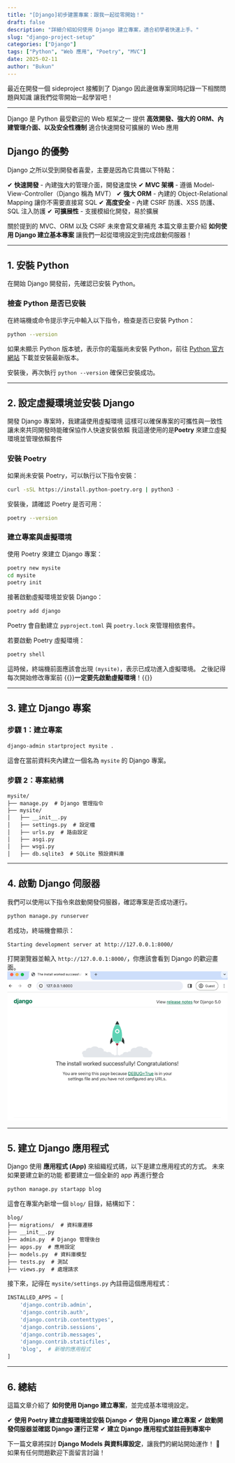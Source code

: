 ```yaml
---
title: "[Django]初步建置專案：跟我一起從零開始！"
draft: false
description: "詳細介紹如何使用 Django 建立專案，適合初學者快速上手。"
slug: "django-project-setup"
categories: ["Django"]
tags: ["Python", "Web 應用", "Poetry", "MVC"]
date: 2025-02-11
author: "Bukun"
---
```


最近在開發一個 sideproject 接觸到了 Django
因此邊做專案同時記錄一下相關問題與知識
讓我們從零開始一起學習吧！

---

Django 是 Python 最受歡迎的 Web 框架之一
提供 **高效開發、強大的 ORM、內建管理介面、以及安全性機制**
適合快速開發可擴展的 Web 應用

## Django 的優勢

Django 之所以受到開發者喜愛，主要是因為它具備以下特點：

✔ **快速開發** - 內建強大的管理介面，開發速度快
✔ **MVC 架構** - 遵循 Model-View-Controller（Django 稱為 MVT）
✔ **強大 ORM** - 內建的 Object-Relational Mapping 讓你不需要直接寫 SQL
✔ **高度安全** - 內建 CSRF 防護、XSS 防護、SQL 注入防護
✔ **可擴展性** - 支援模組化開發，易於擴展

關於提到的 MVC、ORM 以及 CSRF 未來會寫文章補充
本篇文章主要介紹 **如何使用 Django 建立基本專案**
讓我們一起從環境設定到完成啟動伺服器！

---

## 1. 安裝 Python

在開始 Django 開發前，先確認已安裝 Python。

### **檢查 Python 是否已安裝**

在終端機或命令提示字元中輸入以下指令，檢查是否已安裝 Python：

```bash
python --version
```

如果未顯示 Python 版本號，表示你的電腦尚未安裝 Python，前往 [Python 官方網站](https://www.python.org/downloads/) 下載並安裝最新版本。

安裝後，再次執行 `python --version` 確保已安裝成功。

---

## 2. 設定虛擬環境並安裝 Django

開發 Django 專案時，我建議使用虛擬環境
這樣可以確保專案的可攜性與一致性
讓未來共同開發時能確保協作人快速安裝依賴
我這邊使用的是**Poetry** 來建立虛擬環境並管理依賴套件

### **安裝 Poetry**

如果尚未安裝 Poetry，可以執行以下指令安裝：

```bash
curl -sSL https://install.python-poetry.org | python3 -
```

安裝後，請確認 Poetry 是否可用：

```bash
poetry --version
```

### **建立專案與虛擬環境**

使用 Poetry 來建立 Django 專案：

```bash
poetry new mysite
cd mysite
poetry init
```

接著啟動虛擬環境並安裝 Django：

```bash
poetry add django
```

Poetry 會自動建立 `pyproject.toml` 與 `poetry.lock` 來管理相依套件。

若要啟動 Poetry 虛擬環境：

```bash
poetry shell
```

這時候，終端機前面應該會出現 `(mysite)`，表示已成功進入虛擬環境。
之後記得每次開始修改專案前
{{<alert>}}**一定要先啟動虛擬環境**！{{</alert>}}

---

## 3. 建立 Django 專案

### **步驟 1：建立專案**

```bash
django-admin startproject mysite .
```

這會在當前資料夾內建立一個名為 `mysite` 的 Django 專案。

### **步驟 2：專案結構**

```
mysite/
├── manage.py  # Django 管理指令
├── mysite/
│   ├── __init__.py
│   ├── settings.py  # 設定檔
│   ├── urls.py  # 路由設定
│   ├── asgi.py
│   ├── wsgi.py
│   ├── db.sqlite3  # SQLite 預設資料庫
```

---

## 4. 啟動 Django 伺服器

我們可以使用以下指令來啟動開發伺服器，確認專案是否成功運行。

```bash
python manage.py runserver
```

若成功，終端機會顯示：

```
Starting development server at http://127.0.0.1:8000/
```

打開瀏覽器並輸入 `http://127.0.0.1:8000/`，你應該會看到 Django 的歡迎畫面。
<img src="img/1.png">

---

## 5. 建立 Django 應用程式

Django 使用 **應用程式 (App)** 來組織程式碼，以下是建立應用程式的方式。
未來如果要建立新的功能
都要建立一個全新的 app 再進行整合

```bash
python manage.py startapp blog
```

這會在專案內新增一個 `blog/` 目錄，結構如下：

```
blog/
├── migrations/  # 資料庫遷移
├── __init__.py
├── admin.py  # Django 管理後台
├── apps.py  # 應用設定
├── models.py  # 資料庫模型
├── tests.py  # 測試
├── views.py  # 處理請求
```

接下來，記得在 `mysite/settings.py` 內註冊這個應用程式：

```python
INSTALLED_APPS = [
    'django.contrib.admin',
    'django.contrib.auth',
    'django.contrib.contenttypes',
    'django.contrib.sessions',
    'django.contrib.messages',
    'django.contrib.staticfiles',
    'blog',  # 新增的應用程式
]
```

---

## 6. 總結

這篇文章介紹了 **如何使用 Django 建立專案**，並完成基本環境設定。

✔ **使用 Poetry 建立虛擬環境並安裝 Django**
✔ **使用 Django 建立專案**
✔ **啟動開發伺服器並確認 Django 運行正常**
✔ **建立 Django 應用程式並註冊到專案中**

下一篇文章將探討 **Django Models 與資料庫設定**，讓我們的網站開始運作！ 🚀
如果有任何問題歡迎下面留言討論！
